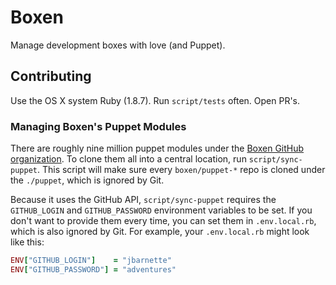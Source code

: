 # Boxen

Manage development boxes with love (and Puppet).

## Contributing

Use the OS X system Ruby (1.8.7). Run `script/tests` often. Open PR's.

### Managing Boxen's Puppet Modules

There are roughly nine million puppet modules under the
[Boxen GitHub organization][boxen]. To clone them all into a central
location, run `script/sync-puppet`. This script will make sure every
`boxen/puppet-*` repo is cloned under the `./puppet`, which is ignored
by Git.

[boxen]: https://github.com/boxen

Because it uses the GitHub API, `script/sync-puppet` requires the
`GITHUB_LOGIN` and `GITHUB_PASSWORD` environment variables to be set.
If you don't want to provide them every time, you can set them in
`.env.local.rb`, which is also ignored by Git. For example, your
`.env.local.rb` might look like this:

```ruby
ENV["GITHUB_LOGIN"]    = "jbarnette"
ENV["GITHUB_PASSWORD"] = "adventures"
```
